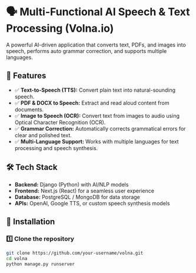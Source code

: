 # 🗣️ Multi-Functional AI Speech & Text Processing (Volna.io)



A powerful AI-driven application that converts text, PDFs, and images into speech, performs auto grammar correction, and supports multiple languages.

## 🚀 Features

- ✅ **Text-to-Speech (TTS):** Convert plain text into natural-sounding speech.
- ✅ **PDF & DOCX to Speech:** Extract and read aloud content from documents.
- ✅ **Image to Speech (OCR):** Convert text from images to audio using Optical Character Recognition (OCR).
- ✅ **Grammar Correction:** Automatically corrects grammatical errors for clear and polished text.
- ✅ **Multi-Language Support:** Works with multiple languages for text processing and speech synthesis.

## 🛠️ Tech Stack

- **Backend:** Django (Python) with AI/NLP models
- **Frontend:** Next.js (React) for a seamless user experience
- **Database:** PostgreSQL / MongoDB for data storage
- **APIs:** OpenAI, Google TTS, or custom speech synthesis models

## 📂 Installation

### 1️⃣ Clone the repository
```bash
git clone https://github.com/your-username/volna.git
cd volna
python manage.py runserver
